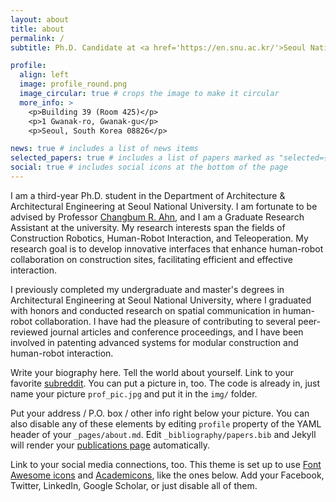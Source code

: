 ```yaml
---
layout: about
title: about
permalink: /
subtitle: Ph.D. Candidate at <a href='https://en.snu.ac.kr/'>Seoul National University</a>. <a href='https://architecture.snu.ac.kr/'>Dept. of Architecture & Architectural Engineering</a>. <a href='https://cem.snu.ac.kr/'>Construction Engineering & Management Lab</a>. Advisor: <a href='https://scholar.google.com/citations?user=PJfny7sAAAAJ&hl=en&oi=ao'>Prof. Changbum R. Ahn</a>

profile:
  align: left
  image: profile_round.png
  image_circular: true # crops the image to make it circular
  more_info: >
    <p>Building 39 (Room 425)</p>
    <p>1 Gwanak-ro, Gwanak-gu</p>
    <p>Seoul, South Korea 08826</p>

news: true # includes a list of news items
selected_papers: true # includes a list of papers marked as "selected={true}"
social: true # includes social icons at the bottom of the page
---
```


I am a third-year Ph.D. student in the Department of Architecture & Architectural Engineering at Seoul National University. I am fortunate to be advised by Professor [Changbum R. Ahn](https://scholar.google.com/citations?user=PJfny7sAAAAJ&hl=en&oi=ao), and I am a Graduate Research Assistant at the university. My research interests span the fields of Construction Robotics, Human-Robot Interaction, and Teleoperation. My research goal is to develop innovative interfaces that enhance human-robot collaboration on construction sites, facilitating efficient and effective interaction.

I previously completed my undergraduate and master's degrees in Architectural Engineering at Seoul National University, where I graduated with honors and conducted research on spatial communication in human-robot collaboration. I have had the pleasure of contributing to several peer-reviewed journal articles and conference proceedings, and I have been involved in patenting advanced systems for modular construction and human-robot interaction.

Write your biography here. Tell the world about yourself. Link to your favorite [subreddit](http://reddit.com). You can put a picture in, too. The code is already in, just name your picture `prof_pic.jpg` and put it in the `img/` folder.

Put your address / P.O. box / other info right below your picture. You can also disable any of these elements by editing `profile` property of the YAML header of your `_pages/about.md`. Edit `_bibliography/papers.bib` and Jekyll will render your [publications page](/al-folio/publications/) automatically.

Link to your social media connections, too. This theme is set up to use [Font Awesome icons](https://fontawesome.com/) and [Academicons](https://jpswalsh.github.io/academicons/), like the ones below. Add your Facebook, Twitter, LinkedIn, Google Scholar, or just disable all of them.
